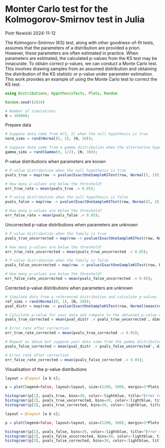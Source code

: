 # Monter Carlo test for the Kolmogorov-Smirnov test in Julia
Piotr Nowicki
2024-11-12

The Kolmogorv-Smirnov (KS) test, along with other goodness-of-fit tests,
assumes that the parameters of a distribution are provided a priori.
However, these parameters are often estimated in practice. When
parameters are estimated, the calculated p-values from the KS test may
be innacurate. To obtain correct p-values, we can conduct a Monte Carlo
test. This involves drawing samples from an assumed distribution and
obtaining the distribution of the KS statistic or p-value under
parameter estimation. This work provides an example of using the Monte
Carlo test to correct the KS test.

``` julia
using Distributions, HypothesisTests, Plots, Random

Random.seed!(2024)

# Number of simulations
N = 100000;
```

Prepare data

``` julia
# Suppose data come from N(5, 2) when the null hypothesis is true
norm_sims = rand(Normal(5, 2), (N, 30));

# Suppose data come from a gamma distribution when the alternative hypothesis is true
gamma_sims = rand(Gamma(9, 1/2), (N, 30));
```

P-value distributions when parameters are known

``` julia
# P-value distribution when the null hypothesis is true
pvals_true = map(row -> pvalue(ExactOneSampleKSTest(row, Normal(5, 2))), eachrow(norm_sims));

# How many p-values are below the threshold?
err_true_rate = mean(pvals_true .< 0.05);

# P-value distribution when the null hypothesis is false
pvals_false = map(row -> pvalue(ExactOneSampleKSTest(row, Normal(5, 2))), eachrow(gamma_sims));

# How many p-values are below the threshold?
err_false_rate = mean(pvals_false .< 0.05);
```

Uncorrected p-value distributions when parameters are unknown

``` julia
# P-value distribution when the family is true
pvals_true_uncorrected = map(row -> pvalue(ExactOneSampleKSTest(row, Normal(mean(row), std(row)))), eachrow(norm_sims));

# How many p-values are below the threshold?
err_true_rate_uncorrected = mean(pvals_true_uncorrected .< 0.05);

# P-value distribution when the family is false
pvals_false_uncorrected = map(row -> pvalue(ExactOneSampleKSTest(row, Normal(mean(row), std(row)))), eachrow(gamma_sims));

# How many p-values are below the threshold?
err_false_rate_uncorrected = mean(pvals_false_uncorrected .< 0.05);
```

Corrected p-value distributions when parameters are unknown

``` julia
# Simulate data from a referenced distribution and calculate p-values
ref_sims = rand(Normal(0, 1), (N, 30));
pval_distr = map(row -> pvalue(ExactOneSampleKSTest(row, Normal(mean(row), std(row)))), eachrow(ref_sims));

# Calculate p-value for your data and compare to the obtained p-value distribution above
pvals_true_corrected = mean(pval_distr .< pvals_true_uncorrected', dims=2)

# Error rate after correction
err_true_rate_corrected = mean(pvals_true_corrected .< 0.05);

# Repeat as above but suppose your data come from the gamma distribution
pvals_false_corrected = mean(pval_distr .< pvals_false_uncorrected', dims=2);

# Error rate after correction
err_false_rate_corrected = mean(pvals_false_corrected .< 0.05);
```

Visualisation of the p-value distributions

``` julia
layout = @layout [a b c];

p = plot(legend=false, layout=layout, size=(1200, 500), margin=5*Plots.mm);

histogram!(p[1], pvals_true, bins=30, color=:lightblue, title="Error rate: $err_true_rate", titlefont=12);
histogram!(p[2], pvals_true_uncorrected, bins=30, color=:lightblue, title="Error rate (uncorrected): $err_true_rate_uncorrected", titlefont=12);
histogram!(p[3], pvals_true_corrected, bins=30, color=:lightblue, title="Error rate (corrected): $err_true_rate_corrected", titlefont=12);
```

``` julia
layout = @layout [a b c];

p = plot(legend=false, layout=layout, size=(1200, 500), margin=5*Plots.mm);

histogram!(p[1], pvals_false, bins=30, color=:lightblue, title="Error rate: $err_false_rate", titlefont=12);
histogram!(p[2], pvals_false_uncorrected, bins=30, color=:lightblue, title="Error rate (uncorrected): $err_false_rate_uncorrected", titlefont=12);
histogram!(p[3], pvals_false_corrected, bins=30, color=:lightblue, title="Error rate (corrected): $err_false_rate_corrected", titlefont=12);
```
